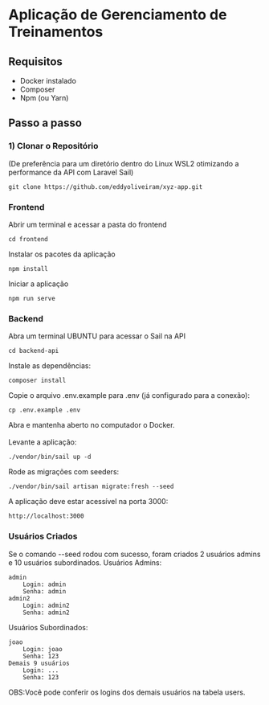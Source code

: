 # Aplicação de Gerenciamento de Treinamentos

## Requisitos

- Docker instalado
- Composer
- Npm (ou Yarn)

## Passo a passo

### 1) Clonar o Repositório

(De preferência para um diretório dentro do Linux WSL2 otimizando a performance da API com Laravel Sail)

~~~
git clone https://github.com/eddyoliveiram/xyz-app.git
~~~

### Frontend

Abrir um terminal e acessar a pasta do frontend
~~~
cd frontend
~~~		
Instalar os pacotes da aplicação
~~~		
npm install
~~~		
Iniciar a aplicação	
~~~		
npm run serve
~~~


### Backend

Abra um terminal UBUNTU para acessar o Sail na API
~~~
cd backend-api
~~~		
Instale as dependências:
~~~		
composer install
~~~		
Copie o arquivo .env.example para .env (já configurado para a conexão):
~~~		
cp .env.example .env
~~~		
Abra e mantenha aberto no computador o Docker.<BR><BR>
Levante a aplicação:
~~~		
./vendor/bin/sail up -d
~~~
Rode as migrações com seeders:
~~~
./vendor/bin/sail artisan migrate:fresh --seed
~~~
A aplicação deve estar acessível na porta 3000:
~~~
http://localhost:3000
~~~

### Usuários Criados

Se o comando --seed rodou com sucesso, foram criados 2 usuários admins e 10 usuários subordinados.
Usuários Admins:

    admin
        Login: admin
        Senha: admin
    admin2
        Login: admin2
        Senha: admin2

Usuários Subordinados:

    joao
        Login: joao
        Senha: 123
    Demais 9 usuários
        Login: ...
        Senha: 123
        
  OBS:Você pode conferir os logins dos demais usuários na tabela users.
